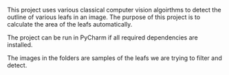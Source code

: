 This project uses various classical computer vision algoirthms to detect the outline of various leafs in an image. The purpose of this project is to calculate the area of the leafs automatically. 

The project can be run in PyCharm if all required dependencies are installed. 

The images in the folders are samples of the leafs we are trying to filter and detect.
